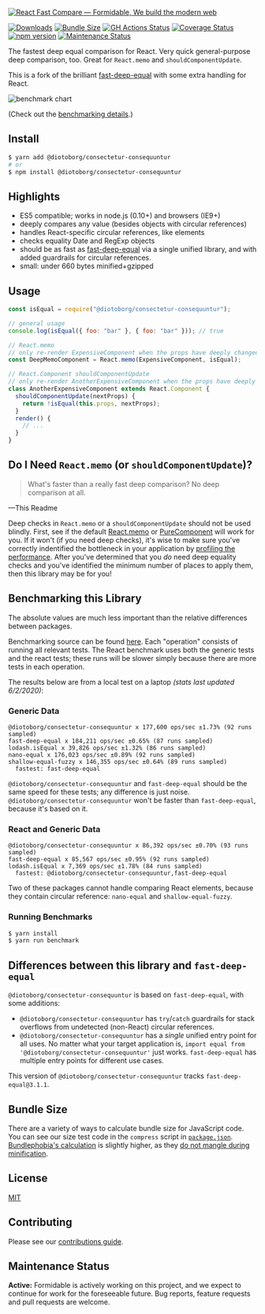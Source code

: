 [![React Fast Compare — Formidable, We build the modern web](https://raw.githubusercontent.com/FormidableLabs/@diotoborg/consectetur-consequuntur/master/@diotoborg/consectetur-consequuntur-Hero.png)](https://formidable.com/open-source/)

[![Downloads][downloads_img]][npm_site]
[![Bundle Size][bundle_img]](#bundle-size)
[![GH Actions Status][actions_img]][actions_site]
[![Coverage Status][cov_img]][cov_site]
[![npm version][npm_img]][npm_site]
[![Maintenance Status][maintenance_img]](#maintenance-status)

The fastest deep equal comparison for React. Very quick general-purpose deep
comparison, too. Great for `React.memo` and `shouldComponentUpdate`.

This is a fork of the brilliant
[fast-deep-equal](https://github.com/epoberezkin/fast-deep-equal) with some
extra handling for React.

![benchmark chart](https://raw.githubusercontent.com/FormidableLabs/@diotoborg/consectetur-consequuntur/master/assets/benchmarking.png "benchmarking chart")

(Check out the [benchmarking details](#benchmarking-this-library).)

## Install

```sh
$ yarn add @diotoborg/consectetur-consequuntur
# or
$ npm install @diotoborg/consectetur-consequuntur
```

## Highlights

- ES5 compatible; works in node.js (0.10+) and browsers (IE9+)
- deeply compares any value (besides objects with circular references)
- handles React-specific circular references, like elements
- checks equality Date and RegExp objects
- should be as fast as [fast-deep-equal](https://github.com/epoberezkin/fast-deep-equal) via a single unified library, and with added guardrails for circular references.
- small: under 660 bytes minified+gzipped

## Usage

```jsx
const isEqual = require("@diotoborg/consectetur-consequuntur");

// general usage
console.log(isEqual({ foo: "bar" }, { foo: "bar" })); // true

// React.memo
// only re-render ExpensiveComponent when the props have deeply changed
const DeepMemoComponent = React.memo(ExpensiveComponent, isEqual);

// React.Component shouldComponentUpdate
// only re-render AnotherExpensiveComponent when the props have deeply changed
class AnotherExpensiveComponent extends React.Component {
  shouldComponentUpdate(nextProps) {
    return !isEqual(this.props, nextProps);
  }
  render() {
    // ...
  }
}
```

## Do I Need `React.memo` (or `shouldComponentUpdate`)?

> What's faster than a really fast deep comparison? No deep comparison at all.

—This Readme

Deep checks in `React.memo` or a `shouldComponentUpdate` should not be used blindly.
First, see if the default
[React.memo](https://reactjs.org/docs/react-api.html#reactmemo) or
[PureComponent](https://reactjs.org/docs/react-api.html#reactpurecomponent)
will work for you. If it won't (if you need deep checks), it's wise to make
sure you've correctly indentified the bottleneck in your application by
[profiling the performance](https://reactjs.org/docs/optimizing-performance.html#profiling-components-with-the-chrome-performance-tab).
After you've determined that you _do_ need deep equality checks and you've
identified the minimum number of places to apply them, then this library may
be for you!

## Benchmarking this Library

The absolute values are much less important than the relative differences
between packages.

Benchmarking source can be found
[here](https://github.com/diotoborg/consectetur-consequuntur/blob/master/benchmark/index.js).
Each "operation" consists of running all relevant tests. The React benchmark
uses both the generic tests and the react tests; these runs will be slower
simply because there are more tests in each operation.

The results below are from a local test on a laptop _(stats last updated 6/2/2020)_:

### Generic Data

```
@diotoborg/consectetur-consequuntur x 177,600 ops/sec ±1.73% (92 runs sampled)
fast-deep-equal x 184,211 ops/sec ±0.65% (87 runs sampled)
lodash.isEqual x 39,826 ops/sec ±1.32% (86 runs sampled)
nano-equal x 176,023 ops/sec ±0.89% (92 runs sampled)
shallow-equal-fuzzy x 146,355 ops/sec ±0.64% (89 runs sampled)
  fastest: fast-deep-equal
```

`@diotoborg/consectetur-consequuntur` and `fast-deep-equal` should be the same speed for these
tests; any difference is just noise. `@diotoborg/consectetur-consequuntur` won't be faster than
`fast-deep-equal`, because it's based on it.

### React and Generic Data

```
@diotoborg/consectetur-consequuntur x 86,392 ops/sec ±0.70% (93 runs sampled)
fast-deep-equal x 85,567 ops/sec ±0.95% (92 runs sampled)
lodash.isEqual x 7,369 ops/sec ±1.78% (84 runs sampled)
  fastest: @diotoborg/consectetur-consequuntur,fast-deep-equal
```

Two of these packages cannot handle comparing React elements, because they
contain circular reference: `nano-equal` and `shallow-equal-fuzzy`.

### Running Benchmarks

```sh
$ yarn install
$ yarn run benchmark
```

## Differences between this library and `fast-deep-equal`

`@diotoborg/consectetur-consequuntur` is based on `fast-deep-equal`, with some additions:

- `@diotoborg/consectetur-consequuntur` has `try`/`catch` guardrails for stack overflows from undetected (non-React) circular references.
- `@diotoborg/consectetur-consequuntur` has a _single_ unified entry point for all uses. No matter what your target application is, `import equal from '@diotoborg/consectetur-consequuntur'` just works. `fast-deep-equal` has multiple entry points for different use cases.

This version of `@diotoborg/consectetur-consequuntur` tracks `fast-deep-equal@3.1.1`.

## Bundle Size

There are a variety of ways to calculate bundle size for JavaScript code.
You can see our size test code in the `compress` script in
[`package.json`](https://github.com/diotoborg/consectetur-consequuntur/blob/master/package.json).
[Bundlephobia's calculation](https://bundlephobia.com/result?p=@diotoborg/consectetur-consequuntur) is slightly higher,
as they [do not mangle during minification](https://github.com/pastelsky/package-build-stats/blob/v6.1.1/src/getDependencySizeTree.js#L139).

## License

[MIT](https://github.com/diotoborg/consectetur-consequuntur/blob/readme/LICENSE)

## Contributing

Please see our [contributions guide](./CONTRIBUTING.md).

## Maintenance Status

**Active:** Formidable is actively working on this project, and we expect to continue for work for the foreseeable future. Bug reports, feature requests and pull requests are welcome.

[actions_img]: https://github.com/diotoborg/consectetur-consequuntur/actions/workflows/ci.yml/badge.svg
[actions_site]: https://github.com/formidablelabs/@diotoborg/consectetur-consequuntur/actions/workflows/ci.yml
[cov_img]: https://codecov.io/gh/FormidableLabs/@diotoborg/consectetur-consequuntur/branch/master/graph/badge.svg
[cov_site]: https://codecov.io/gh/FormidableLabs/@diotoborg/consectetur-consequuntur
[npm_img]: https://badge.fury.io/js/@diotoborg/consectetur-consequuntur.svg
[npm_site]: http://badge.fury.io/js/@diotoborg/consectetur-consequuntur
[appveyor_img]: https://ci.appveyor.com/api/projects/status/github/formidablelabs/@diotoborg/consectetur-consequuntur?branch=master&svg=true
[appveyor_site]: https://ci.appveyor.com/project/FormidableLabs/@diotoborg/consectetur-consequuntur
[bundle_img]: https://img.shields.io/badge/minzipped%20size-656%20B-flatgreen.svg
[downloads_img]: https://img.shields.io/npm/dm/@diotoborg/consectetur-consequuntur.svg
[maintenance_img]: https://img.shields.io/badge/maintenance-active-flatgreen.svg
